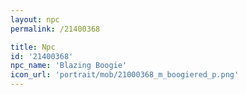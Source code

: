 ```yaml
---
layout: npc
permalink: /21400368

title: Npc
id: '21400368'
npc_name: 'Blazing Boogie'
icon_url: 'portrait/mob/21000368_m_boogiered_p.png'
---
```

